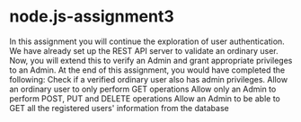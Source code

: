 # node.js-assignment3
In this assignment you will continue the exploration of user authentication. We have already set up the REST API server to validate an ordinary user. Now, you will extend this to verify an Admin and grant appropriate privileges to an Admin. At the end of this assignment, you would have completed the following: Check if a verified ordinary user also has admin privileges. Allow an ordinary user to only perform GET operations Allow only an Admin to perform POST, PUT and DELETE operations Allow an Admin to be able to GET all the registered users' information from the database
